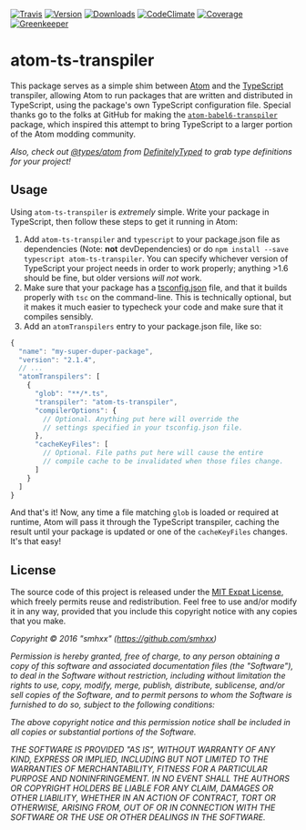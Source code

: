 [![Travis](https://img.shields.io/travis/smhxx/atom-ts-transpiler.svg)](https://travis-ci.org/smhxx/atom-ts-transpiler)
[![Version](https://img.shields.io/npm/v/atom-ts-transpiler.svg)](https://www.npmjs.com/package/atom-ts-transpiler)
[![Downloads](https://img.shields.io/npm/dt/atom-ts-transpiler.svg)](https://www.npmjs.com/package/atom-ts-transpiler)
[![CodeClimate](https://img.shields.io/codeclimate/github/smhxx/atom-ts-transpiler.svg)](https://codeclimate.com/github/smhxx/atom-ts-transpiler)
[![Coverage](https://img.shields.io/codeclimate/coverage/github/smhxx/atom-ts-transpiler.svg)](https://codeclimate.com/github/smhxx/atom-ts-transpiler/code)
[![Greenkeeper](https://badges.greenkeeper.io/smhxx/atom-ts-transpiler.svg)](https://greenkeeper.io/)
# atom-ts-transpiler

This package serves as a simple shim between [Atom](https://atom.io/) and the
[TypeScript](https://www.typescriptlang.org/) transpiler, allowing Atom to run
packages that are written and distributed in TypeScript, using the package's own
TypeScript configuration file. Special thanks go to the folks at GitHub for
making the
[`atom-babel6-transpiler`](https://www.npmjs.com/package/atom-babel6-transpiler)
package, which inspired this attempt to bring TypeScript to a larger portion of
the Atom modding community.

*Also, check out [@types/atom](https://www.npmjs.com/package/@types/atom) from
[DefinitelyTyped](https://github.com/DefinitelyTyped/DefinitelyTyped) to grab
type definitions for your project!*

## Usage

Using `atom-ts-transpiler` is *extremely* simple. Write your package in
TypeScript, then follow these steps to get it running in Atom:

1. Add `atom-ts-transpiler` and `typescript` to your package.json file as
   dependencies (Note: **not** devDependencies) or do
   `npm install --save typescript atom-ts-transpiler`. You can specify whichever
   version of TypeScript your project needs in order to work properly; anything
   \>1.6 should be fine, but older versions *will not* work.
2. Make sure that your package has a
   [tsconfig.json](https://www.typescriptlang.org/docs/handbook/tsconfig-json.html)
   file, and that it builds properly with `tsc` on the command-line. This is
   technically optional, but it makes it much easier to typecheck your code and
   make sure that it compiles sensibly.
3. Add an `atomTranspilers` entry to your package.json file, like so:

```js
{
  "name": "my-super-duper-package",
  "version": "2.1.4",
  // ...
  "atomTranspilers": [
    {
      "glob": "**/*.ts",
      "transpiler": "atom-ts-transpiler",
      "compilerOptions": {
        // Optional. Anything put here will override the
        // settings specified in your tsconfig.json file.
      },
      "cacheKeyFiles": [
        // Optional. File paths put here will cause the entire
        // compile cache to be invalidated when those files change.
      ]
    }
  ]
}
```

And that's it! Now, any time a file matching `glob` is loaded or required at
runtime, Atom will pass it through the TypeScript transpiler, caching the result
until your package is updated or one of the `cacheKeyFiles` changes. It's that
easy!

## License

The source code of this project is released under the
[MIT Expat License](https://opensource.org/licenses/MIT), which freely permits
reuse and redistribution. Feel free to use and/or modify it in any way, provided
that you include this copyright notice with any copies that you make.

*Copyright © 2016 "smhxx" (https://github.com/smhxx)*

*Permission is hereby granted, free of charge, to any person obtaining a copy of
this software and associated documentation files (the "Software"), to deal in
the Software without restriction, including without limitation the rights to
use, copy, modify, merge, publish, distribute, sublicense, and/or sell copies of
the Software, and to permit persons to whom the Software is furnished to do so,
subject to the following conditions:*

*The above copyright notice and this permission notice shall be included in all
copies or substantial portions of the Software.*

*THE SOFTWARE IS PROVIDED "AS IS", WITHOUT WARRANTY OF ANY KIND, EXPRESS OR
IMPLIED, INCLUDING BUT NOT LIMITED TO THE WARRANTIES OF MERCHANTABILITY, FITNESS
FOR A PARTICULAR PURPOSE AND NONINFRINGEMENT. IN NO EVENT SHALL THE AUTHORS OR
COPYRIGHT HOLDERS BE LIABLE FOR ANY CLAIM, DAMAGES OR OTHER LIABILITY, WHETHER
IN AN ACTION OF CONTRACT, TORT OR OTHERWISE, ARISING FROM, OUT OF OR IN
CONNECTION WITH THE SOFTWARE OR THE USE OR OTHER DEALINGS IN THE SOFTWARE.*
